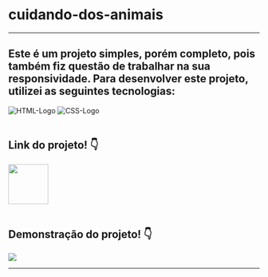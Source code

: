 # cuidando-dos-animais
<hr>
<h2>Este é um projeto simples, porém completo, pois também fiz questão de trabalhar na sua responsividade. Para desenvolver este projeto, utilizei as seguintes tecnologias:</h2>
<img src="https://img.shields.io/badge/HTML5-E34F26?style=for-the-badge&logo=html5&logoColor=white" alt="HTML-Logo" />
<img src="https://img.shields.io/badge/CSS3-1572B6?style=for-the-badge&logo=css3&logoColor=white" alt="CSS-Logo" />
<br><br>
<h2>Link do projeto! 👇</h2>
<a href="https://jpmendezz.github.io/cuidando-dos-animais-/"><img src="https://github.com/JPMENDEZZ/Easy-Shopping/assets/124535140/6b654b40-091e-47ee-b806-997c631037d3" width="80px"></a>
<br><br>
<h2>Demonstração do projeto! 👇</h2>
<img src="https://github.com/JPMENDEZZ/Easy-Shopping/assets/124535140/0ba988a2-1cbe-497a-833b-dcc4fa953eec">
<hr>
